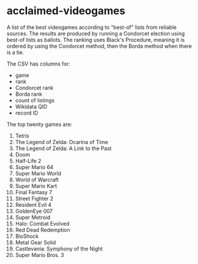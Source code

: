 # acclaimed-videogames
A list of the best videogames according to "best-of" lists from reliable sources. The results are produced by running a Condorcet election using best-of lists as ballots. The ranking uses Black's Procedure, meaning it is ordered by using the Condorcet method, then the Borda method when there is a tie.

The CSV has columns for:

- game
- rank
- Condorcet rank
- Borda rank
- count of listings
- Wikidata QID
- record ID

The top twenty games are:
1. Tetris
2. The Legend of Zelda: Ocarina of Time
3. The Legend of Zelda: A Link to the Past
4. Doom
5. Half-Life 2
6. Super Mario 64
7. Super Mario World
8. World of Warcraft
9. Super Mario Kart
10. Final Fantasy 7
11. Street Fighter 2
12. Resident Evil 4
13. GoldenEye 007
14. Super Metroid
15. Halo: Combat Evolved
16. Red Dead Redemption
17. BioShock
18. Metal Gear Solid
19. Castlevania: Symphony of the Night
20. Super Mario Bros. 3
